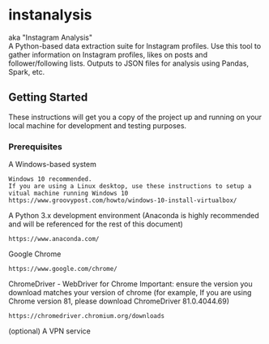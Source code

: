 # instanalysis
aka "Instagram Analysis"
<br>
A Python-based data extraction suite for Instagram profiles.  Use this tool to gather information on Instagram profiles, likes on posts and follower/following lists.  Outputs to JSON files for analysis using Pandas, Spark, etc.
## Getting Started
These instructions will get you a copy of the project up and running on your local machine for development and testing purposes.
### Prerequisites
A Windows-based system
```
Windows 10 recommended.
If you are using a Linux desktop, use these instructions to setup a vitual machine running Windows 10
https://www.groovypost.com/howto/windows-10-install-virtualbox/
```
A Python 3.x development environment
(Anaconda is highly recommended and will be referenced for the rest of this document)
```
https://www.anaconda.com/
```
Google Chrome
```
https://www.google.com/chrome/
```
ChromeDriver - WebDriver for Chrome
Important: ensure the version you download matches your version of chrome (for example, If you are using Chrome version 81, please download ChromeDriver 81.0.4044.69) 
```
https://chromedriver.chromium.org/downloads
```
(optional) A VPN service

